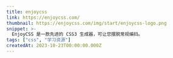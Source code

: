 ```yaml
---
title: enjoycss
link: https://enjoycss.com/
thumbnail: https://enjoycss.com/img/start/enjoycss-logo.png
snippet: >-
  EnjoyCSS 是一款先进的 CSS3 生成器，可让您摆脱常规编码。
tags: ["css", "学习资源"]
createdAt: 2023-10-23T00:00:00.000Z
---
```

